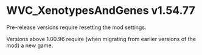 # WVC_XenotypesAndGenes v1.54.77
 
Pre-release versions require resetting the mod settings.

Versions above 1.00.96 require (when migrating from earlier versions of the mod) a new game.